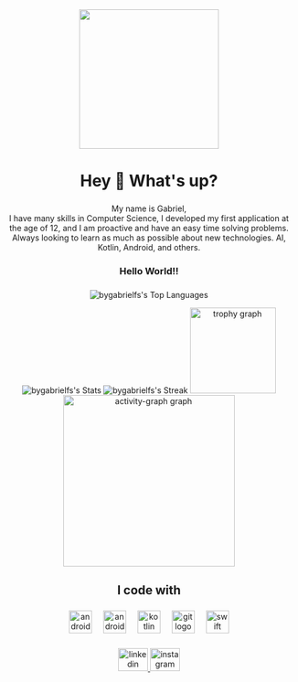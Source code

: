 <div align="center">
  <img height="244" src="https://github.com/user-attachments/assets/8ba4e916-6b48-4850-9b15-171d2e955e4a"  />
</div>

###

<h1 align="center">Hey 👋 What's up?</h1>

###

<p align="center">My name is Gabriel, <br>I have many skills in Computer Science, I developed my first application at the age of 12, and I am proactive and have an easy time solving problems.<br> Always looking to learn as much as possible about new technologies. AI, Kotlin, Android, and others.</p>

###

<h3 align="center">Hello World!!</h3>

###

<div align="center">

  ![bygabrielfs's Top Languages](https://github-readme-stats.vercel.app/api/top-langs/?username=bygabrielfs&theme=blue-green&show_icons=true&hide_border=false&layout=compact)

  ![bygabrielfs's Stats](https://github-readme-stats.vercel.app/api?username=bygabrielfs&theme=blue-green&show_icons=true&hide_border=false&count_private=true)
  ![bygabrielfs's Streak](https://github-readme-streak-stats.herokuapp.com/?user=bygabrielfs&theme=blue-green&hide_border=false)
  <img src="https://github-profile-trophy.vercel.app?username=bygabrielfs&theme=matrix&column=-1&row=1&margin-w=8&margin-h=8&no-bg=false&no-frame=false&order=4" height="150" alt="trophy graph"  />
  <img src="https://github-readme-activity-graph.vercel.app/graph?username=bygabrielfs&radius=16&theme=chartreuse-dark&area=true&order=5&hide_border=false&hide_title=false" height="300" alt="activity-graph graph"  />
</div>

###

<h2 align="center">I code with</h2>

###

<div align="center">
  <img src="https://cdn.jsdelivr.net/gh/devicons/devicon/icons/android/android-original.svg" height="40" alt="android logo"  />
  <img width="12" />
  <img src="https://cdn.jsdelivr.net/gh/devicons/devicon/icons/androidstudio/androidstudio-original.svg" height="40" alt="androidstudio logo"  />
  <img width="12" />
  <img src="https://cdn.jsdelivr.net/gh/devicons/devicon/icons/kotlin/kotlin-original.svg" height="40" alt="kotlin logo"  />
  <img width="12" />
  <img src="https://cdn.jsdelivr.net/gh/devicons/devicon/icons/git/git-original.svg" height="40" alt="git logo"  />
  <img width="12" />
  <img src="https://cdn.jsdelivr.net/gh/devicons/devicon/icons/swift/swift-original.svg" height="40" alt="swift logo"  />
</div>

###

<div align="center">
  <a href="https://www.linkedin.com/in/bygabrielfs/" target="_blank">
    <img src="https://raw.githubusercontent.com/maurodesouza/profile-readme-generator/master/src/assets/icons/social/linkedin/default.svg" width="52" height="40" alt="linkedin logo"  />
  </a>
  <a href="https://www.instagram.com/gabrieldiferreira/" target="_blank">
    <img src="https://raw.githubusercontent.com/maurodesouza/profile-readme-generator/master/src/assets/icons/social/instagram/default.svg" width="52" height="40" alt="instagram logo"  />
  </a>
</div>

###
